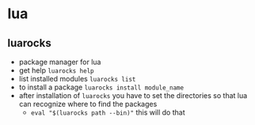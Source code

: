 # lua

## luarocks

- package manager for lua
- get help `luarocks help`
- list installed modules `luarocks list`
- to install a package `luarocks install module_name`
- after installation of `luarocks` you have to set the directories
  so that lua can recognize where to find the packages
  - `eval "$(luarocks path --bin)"` this will do that